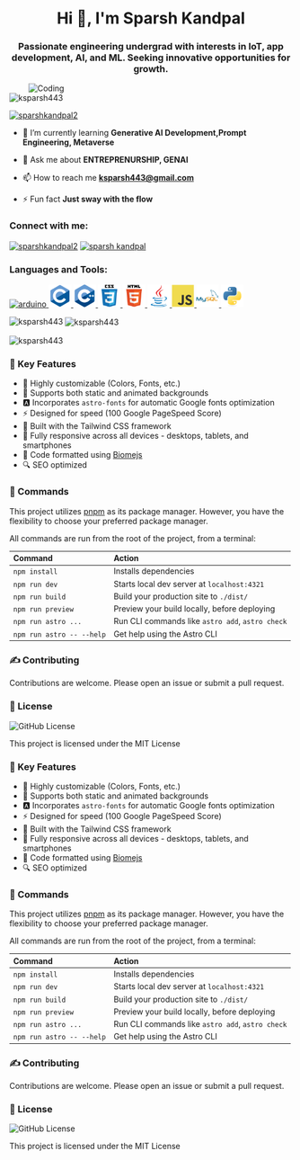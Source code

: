 <h1 align="center">Hi 👋, I'm Sparsh Kandpal</h1>
<h3 align="center">Passionate engineering undergrad with interests in IoT, app development, AI, and ML. Seeking innovative opportunities for growth.</h3>

<img align="right" alt="Coding" width="470" src ="https://raw.githubusercontent.com/TheDudeThatCode/TheDudeThatCode/master/Assets/Designer.gif">

<p align="left"> <img src="https://komarev.com/ghpvc/?username=ksparsh443&label=Profile%20views&color=0e75b6&style=flat" alt="ksparsh443" /> </p>

<p align="left"> <a href="https://twitter.com/sparshkandpal2" target="blank"><img src="https://img.shields.io/twitter/follow/sparshkandpal2?logo=twitter&style=for-the-badge" alt="sparshkandpal2" /></a> </p>

- 🌱 I’m currently learning **Generative AI Development,Prompt Engineering, Metaverse**

- 💬 Ask me about **ENTREPRENURSHIP, GENAI**

- 📫 How to reach me **ksparsh443@gmail.com**

- ⚡ Fun fact **Just sway with the flow**

<h3 align="left">Connect with me:</h3>
<p align="left">
<a href="https://twitter.com/sparshkandpal2" target="blank"><img align="center" src="https://raw.githubusercontent.com/rahuldkjain/github-profile-readme-generator/master/src/images/icons/Social/twitter.svg" alt="sparshkandpal2" height="30" width="40" /></a>
<a href="https://linkedin.com/in/sparsh kandpal" target="blank"><img align="center" src="https://raw.githubusercontent.com/rahuldkjain/github-profile-readme-generator/master/src/images/icons/Social/linked-in-alt.svg" alt="sparsh kandpal" height="30" width="40" /></a>
</p>

<h3 align="left">Languages and Tools:</h3>
<p align="left"> <a href="https://www.arduino.cc/" target="_blank" rel="noreferrer"> <img src="https://cdn.worldvectorlogo.com/logos/arduino-1.svg" alt="arduino" width="40" height="40"/> </a> <a href="https://www.cprogramming.com/" target="_blank" rel="noreferrer"> <img src="https://raw.githubusercontent.com/devicons/devicon/master/icons/c/c-original.svg" alt="c" width="40" height="40"/> </a> <a href="https://www.w3schools.com/cpp/" target="_blank" rel="noreferrer"> <img src="https://raw.githubusercontent.com/devicons/devicon/master/icons/cplusplus/cplusplus-original.svg" alt="cplusplus" width="40" height="40"/> </a> <a href="https://www.w3schools.com/css/" target="_blank" rel="noreferrer"> <img src="https://raw.githubusercontent.com/devicons/devicon/master/icons/css3/css3-original-wordmark.svg" alt="css3" width="40" height="40"/> </a> <a href="https://www.w3.org/html/" target="_blank" rel="noreferrer"> <img src="https://raw.githubusercontent.com/devicons/devicon/master/icons/html5/html5-original-wordmark.svg" alt="html5" width="40" height="40"/> </a> <a href="https://www.java.com" target="_blank" rel="noreferrer"> <img src="https://raw.githubusercontent.com/devicons/devicon/master/icons/java/java-original.svg" alt="java" width="40" height="40"/> </a> <a href="https://developer.mozilla.org/en-US/docs/Web/JavaScript" target="_blank" rel="noreferrer"> <img src="https://raw.githubusercontent.com/devicons/devicon/master/icons/javascript/javascript-original.svg" alt="javascript" width="40" height="40"/> </a> <a href="https://www.mysql.com/" target="_blank" rel="noreferrer"> <img src="https://raw.githubusercontent.com/devicons/devicon/master/icons/mysql/mysql-original-wordmark.svg" alt="mysql" width="40" height="40"/> </a> <a href="https://www.python.org" target="_blank" rel="noreferrer"> <img src="https://raw.githubusercontent.com/devicons/devicon/master/icons/python/python-original.svg" alt="python" width="40" height="40"/> </a> </p>

<p><img align="left" src="https://github-readme-stats.vercel.app/api/top-langs?username=ksparsh443&show_icons=true&locale=en&layout=compact" alt="ksparsh443" /></p>

<p>&nbsp;<img align="center" src="https://github-readme-stats.vercel.app/api?username=ksparsh443&show_icons=true&locale=en" alt="ksparsh443" /></p>

<p><img align="center" src="https://github-readme-streak-stats.herokuapp.com/?user=ksparsh443&" alt="ksparsh443" /></p>

### 📌 Key Features

- 🎨 Highly customizable (Colors, Fonts, etc.)
- 🌅 Supports both static and animated backgrounds
- 🅰️ Incorporates `astro-fonts` for automatic Google fonts optimization
- ⚡ Designed for speed (100 Google PageSpeed Score)
- 🎨 Built with the Tailwind CSS framework
- 📱 Fully responsive across all devices - desktops, tablets, and smartphones
- 💬 Code formatted using [Biomejs](https://biomejs.dev/)
- 🔍 SEO optimized

### 🧞 Commands

This project utilizes [pnpm](https://pnpm.io) as its package manager. However, you have the flexibility to choose your preferred package manager.

All commands are run from the root of the project, from a terminal:

| Command                   | Action                                           |
| :------------------------ | :----------------------------------------------- |
| `npm install`             | Installs dependencies                            |
| `npm run dev`             | Starts local dev server at `localhost:4321`      |
| `npm run build`           | Build your production site to `./dist/`          |
| `npm run preview`         | Preview your build locally, before deploying     |
| `npm run astro ...`       | Run CLI commands like `astro add`, `astro check` |
| `npm run astro -- --help` | Get help using the Astro CLI                     |

### ✍️ Contributing

Contributions are welcome. Please open an issue or submit a pull request.

### 📄 License

![GitHub License](https://img.shields.io/github/license/saminnet/astro-simple-portfolio)

This project is licensed under the MIT License


### 📌 Key Features

- 🎨 Highly customizable (Colors, Fonts, etc.)
- 🌅 Supports both static and animated backgrounds
- 🅰️ Incorporates `astro-fonts` for automatic Google fonts optimization
- ⚡ Designed for speed (100 Google PageSpeed Score)
- 🎨 Built with the Tailwind CSS framework
- 📱 Fully responsive across all devices - desktops, tablets, and smartphones
- 💬 Code formatted using [Biomejs](https://biomejs.dev/)
- 🔍 SEO optimized

### 🧞 Commands

This project utilizes [pnpm](https://pnpm.io) as its package manager. However, you have the flexibility to choose your preferred package manager.

All commands are run from the root of the project, from a terminal:

| Command                   | Action                                           |
| :------------------------ | :----------------------------------------------- |
| `npm install`             | Installs dependencies                            |
| `npm run dev`             | Starts local dev server at `localhost:4321`      |
| `npm run build`           | Build your production site to `./dist/`          |
| `npm run preview`         | Preview your build locally, before deploying     |
| `npm run astro ...`       | Run CLI commands like `astro add`, `astro check` |
| `npm run astro -- --help` | Get help using the Astro CLI                     |

### ✍️ Contributing

Contributions are welcome. Please open an issue or submit a pull request.

### 📄 License

![GitHub License](https://img.shields.io/github/license/saminnet/astro-simple-portfolio)

This project is licensed under the MIT License
